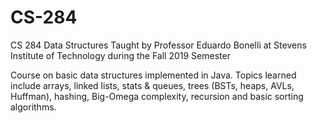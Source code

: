 # CS-284
CS 284 Data Structures
Taught by Professor Eduardo Bonelli at Stevens Institute of Technology during the Fall 2019 Semester

Course on basic data structures implemented in Java. Topics learned include arrays, linked lists, stats & queues, trees (BSTs, heaps, AVLs, Huffman), hashing, Big-Omega complexity, recursion and basic sorting algorithms. 
